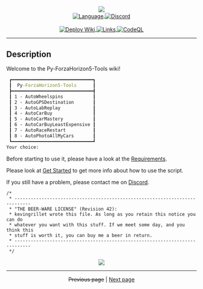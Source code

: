 <!-- Header -->
<div align="center">
   <a href="https://github.com/kyechan99/capsule-render">
      <img align="center" src="https://capsule-render.vercel.app/api?type=waving&color=gradient&height=250&section=header&text=Py%20ForzaHorizon5&fontAlign=45&fontAlignY=30&fontSize=80&desc=Tools&descAlign=80&descAlignY=55&descSize=70" />
   </a>
   <br>
   <a href="https://www.python.org/">
      <img align="center" alt="Language" src="https://img.shields.io/badge/Language-Python_3.x-3670A0?logo=python&logoColor=ffdd54&style=plastic" />
   </a>
   <a href="https://discord.gg/scdUu3SUQm">
      <img align="center" alt="Discord" src="https://img.shields.io/discord/914218630214983730?label=Discord&logo=Discord&style=plastic" />
   </a>
   <br><br>
   <a href="https://github.com/kevingrillet/Py-ForzaHorizon5-Tools/actions/workflows/wiki.yml">
      <img align="center" alt="Deploy Wiki" src="https://github.com/kevingrillet/Py-ForzaHorizon5-Tools/actions/workflows/wiki.yml/badge.svg" />
   </a>
   <a href="https://github.com/kevingrillet/Py-ForzaHorizon5-Tools/actions/workflows/links.yml">
      <img align="center" alt="Links" src="https://github.com/kevingrillet/Py-ForzaHorizon5-Tools/actions/workflows/links.yml/badge.svg" />
   </a>
   <a href="https://github.com/kevingrillet/Py-ForzaHorizon5-Tools/actions/workflows/codeql-analysis.yml">
      <img align="center" alt="CodeQL" src="https://github.com/kevingrillet/Py-ForzaHorizon5-Tools/actions/workflows/codeql-analysis.yml/badge.svg" />
   </a>
   <hr>
</div>

## Description

Welcome to the Py-ForzaHorizon5-Tools wiki!

```cmd
 ┏━━━━━━━━━━━━━━━━━━━━━━━━━━━━━━┓
 ┃  Py-ForzaHorizon5-Tools      ┃
 ┣━━━━━━━━━━━━━━━━━━━━━━━━━━━━━━┫
 ┃ 1 - AutoWheelspins           ┃
 ┃ 2 - AutoGPSDestination       ┃
 ┃ 3 - AutoLabReplay            ┃
 ┃ 4 - AutoCarBuy               ┃
 ┃ 5 - AutoCarMastery           ┃
 ┃ 6 - AutoCarBuyLeastExpensive ┃
 ┃ 7 - AutoRaceRestart          ┃
 ┃ 8 - AutoPhotoAllMyCars       ┃
 ┗━━━━━━━━━━━━━━━━━━━━━━━━━━━━━━┛
Your choice:
```

Before starting to use it, please have a look at the [Requirements](https://github.com/kevingrillet/Py-ForzaHorizon5-Tools/wiki/Requirements).

Please look at [Get Started](https://github.com/kevingrillet/Py-ForzaHorizon5-Tools/wiki/Get-Started) to get more info about how to use the script.

If you still have a problem, please contact me on [Discord](https://discord.gg/scdUu3SUQm).

```
/*
 * ----------------------------------------------------------------------------
 * "THE BEER-WARE LICENSE" (Revision 42):
 * kevingrillet wrote this file. As long as you retain this notice you can do
 * whatever you want with this stuff. If we meet some day, and you think this
 * stuff is worth it, you can buy me a beer in return.
 * ----------------------------------------------------------------------------
 */
```
<!-- Footer -->
<div align="center">
   <a href="https://github.com/kyechan99/capsule-render">
      <img align="center" src="https://capsule-render.vercel.app/api?section=footer&type=waving&color=gradient&height=100" />
   </a>
</div>

<hr>

<div align="center">
<strike>Previous page</strike>
|
<a href="https://github.com/kevingrillet/Py-ForzaHorizon5-Tools/wiki/Config">Next page</a>
</div>
